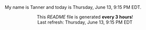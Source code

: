 My name is Tanner and today is Thursday, June 13, 9:15 PM EDT.

<p align="center">This <i>README</i> file is generated <b>every 3 hours</b>!</br>Last refresh: Thursday, June 13, 9:15 PM EDT<br /></p>
